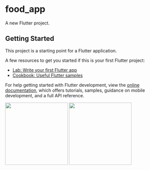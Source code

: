 # food_app

A new Flutter project.

## Getting Started

This project is a starting point for a Flutter application.

A few resources to get you started if this is your first Flutter project:

- [Lab: Write your first Flutter app](https://docs.flutter.dev/get-started/codelab)
- [Cookbook: Useful Flutter samples](https://docs.flutter.dev/cookbook)

For help getting started with Flutter development, view the
[online documentation](https://docs.flutter.dev/), which offers tutorials,
samples, guidance on mobile development, and a full API reference.


<img src="https://github.com/Nency-Shekhaliya/food_app/assets/123537483/8b493451-e49a-417b-ad14-c6508164ce46"  width="200px">
<img src="https://github.com/Nency-Shekhaliya/food_app/assets/123537483/4a5d9239-b107-47dc-8d2e-9cee85dcefa1"  width="200px">

